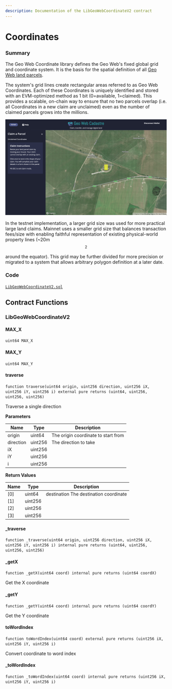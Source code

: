 ```yaml
---
description: Documentation of the LibGeoWebCoordinateV2 contract
---
```


# Coordinates

### Summary

The Geo Web Coordinate library defines the Geo Web's fixed global grid and coordinate system. It is the basis for the spatial definition of all [Geo Web land parcels](../../../../concepts/digital-land.md).

The system's grid lines create rectangular areas referred to as Geo Web Coordinates. Each of these Coordinates is uniquely identified and stored with an EVM-optimized method as 1 bit (0=available, 1=claimed). This provides a scalable, on-chain way to ensure that no two parcels overlap (i.e. all Coordinates in a new claim are unclaimed) even as the number of claimed parcels grows into the millions.

![A single Geo Web Coordinate (yellow rectangle) on testnet](<../../../../.gitbook/assets/Geo Web Coordinate.png>)

In the testnet implementation, a larger grid size was used for more practical large land claims. Mainnet uses a smaller grid size that balances transaction fees/size with enabling faithful representation of existing physical-world property lines (\~20m$$^2$$ around the equator). This grid may be further divided for more precision or migrated to a system that allows arbitrary polygon definition at a later date.

### Code

[`LibGeoWebCoordinateV2.sol`](https://github.com/Geo-Web-Project/core-contracts/blob/main/contracts/registry/libraries/LibGeoWebCoordinateV2.sol)

## Contract Functions

### LibGeoWebCoordinateV2

#### MAX\_X

```solidity
uint64 MAX_X
```

#### MAX\_Y

```solidity
uint64 MAX_Y
```

#### traverse

```solidity
function traverse(uint64 origin, uint256 direction, uint256 iX, uint256 iY, uint256 i) external pure returns (uint64, uint256, uint256, uint256)
```

Traverse a single direction

**Parameters**

| Name      | Type    | Description                         |
| --------- | ------- | ----------------------------------- |
| origin    | uint64  | The origin coordinate to start from |
| direction | uint256 | The direction to take               |
| iX        | uint256 |                                     |
| iY        | uint256 |                                     |
| i         | uint256 |                                     |

**Return Values**

| Name | Type    | Description                            |
| ---- | ------- | -------------------------------------- |
| \[0] | uint64  | destination The destination coordinate |
| \[1] | uint256 |                                        |
| \[2] | uint256 |                                        |
| \[3] | uint256 |                                        |

#### \_traverse

```solidity
function _traverse(uint64 origin, uint256 direction, uint256 iX, uint256 iY, uint256 i) internal pure returns (uint64, uint256, uint256, uint256)
```

#### \_getX

```solidity
function _getX(uint64 coord) internal pure returns (uint64 coordX)
```

Get the X coordinate

#### \_getY

```solidity
function _getY(uint64 coord) internal pure returns (uint64 coordY)
```

Get the Y coordinate

#### toWordIndex

```solidity
function toWordIndex(uint64 coord) external pure returns (uint256 iX, uint256 iY, uint256 i)
```

Convert coordinate to word index

#### \_toWordIndex

```solidity
function _toWordIndex(uint64 coord) internal pure returns (uint256 iX, uint256 iY, uint256 i)
```

